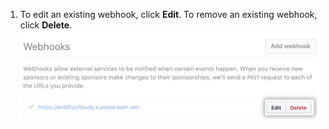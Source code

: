 1. To edit an existing webhook, click **Edit**. To remove an existing webhook, click **Delete**.
  ![Buttons for managing webhook](/assets/images/help/sponsors/webhook-edit-delete-button.png)
